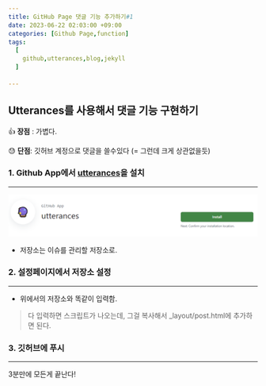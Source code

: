 ```yaml
---
title: GitHub Page 댓글 기능 추가하기#1
date: 2023-06-22 02:03:00 +09:00
categories: [Github Page,function]
tags:
  [
    github,utterances,blog,jekyll
  ]

---
```




## **Utterances를 사용해서 댓글 기능 구현하기**

:+1: **장점** : 가볍다.

:sweat: **단점**: 깃허브 계정으로 댓글을 쓸수있다 (= 그런데 크게 상관없을듯)





### **1. Github App에서 [utterances](https://github.com/apps/utterances)을 설치**

---

![image-20230622022751157](https://raw.githubusercontent.com/bunju20/image_server/main/img_/image-20230622022751157.png)

* 저장소는 이슈를 관리할 저장소로.

  

### **2. 설정페이지에서 저장소 설정**

---

* 위에서의 저장소와 똑같이 입력함.

> 다 입력하면 스크립트가 나오는데, 그걸 복사해서 _layout/post.html에 추가하면 된다.



### **3. 깃허브에 푸시**

---

3분만에 모든게 끝난다!



